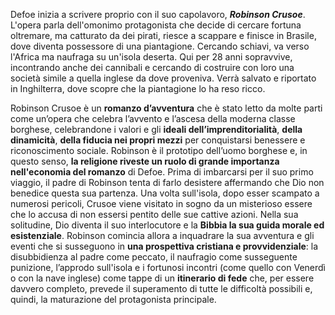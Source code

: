 Defoe inizia a scrivere proprio con il suo capolavoro, ***Robinson Crusoe***. L'opera parla dell'omonimo protagonista che decide di cercare fortuna oltremare, ma catturato da dei pirati, riesce a scappare e finisce in Brasile, dove diventa possessore di una piantagione.
Cercando schiavi, va verso l'Africa ma naufraga su un'isola deserta. Qui per 28 anni sopravvive, incontrando anche dei cannibali e cercando di costruire con loro una società simile a quella inglese da dove proveniva. Verrà salvato e riportato in Inghilterra, dove scopre che la piantagione lo ha reso ricco.

Robinson Crusoe è un **romanzo d’avventura** che è stato letto da molte parti come un’opera che celebra l’avvento e l’ascesa della moderna classe borghese, celebrandone i valori e gli **ideali dell’imprenditorialità**, **della dinamicità**, **della fiducia nei propri mezzi** per conquistarsi benessere e riconoscimento sociale. Robinson è il prototipo dell’uomo borghese e, in questo senso, **la religione riveste un ruolo di grande importanza nell'economia del romanzo** di Defoe. Prima di imbarcarsi per il suo primo viaggio, il padre di Robinson tenta di farlo desistere affermando che Dio non benedice questa sua partenza. Una volta sull'isola, dopo esser scampato a numerosi pericoli, Crusoe viene visitato in sogno da un misterioso essere che lo accusa di non essersi pentito delle sue cattive azioni. Nella sua solitudine, Dio diventa il suo interlocutore e la **Bibbia la sua guida morale ed esistenziale**. Robinson comincia allora a inquadrare la sua avventura e gli eventi che si susseguono in **una prospettiva cristiana e provvidenziale**: la disubbidienza al padre come peccato, il naufragio come susseguente punizione, l’approdo sull'isola e i fortunosi incontri (come quello con Venerdì o con la nave inglese) come tappe di un **itinerario di fede** che, per essere davvero completo, prevede il superamento di tutte le difficoltà possibili e, quindi, la maturazione del protagonista principale.